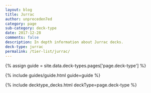 ```yaml
---
layout: blog
title: Jurrac
author: unpreceden7ed
category: page
sub-category: deck-type
date: 2017-12-28
comments: false
description: In depth information about Jurrac decks.
deck-type: jurrac
permalink: /tier-list/jurrac/
---
```


{% assign guide = site.data.deck-types.pages['page.deck-type'] %}

{% include guides/guide.html guide=guide %}

{% include decktype_decks.html deckType=page.deck-type %}

